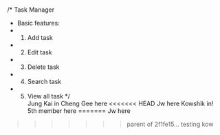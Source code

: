 # 
/* Task Manager 
*  Basic features:
*   1. Add task
*   2. Edit task
*   3. Delete task
*   4. Search task
*   5. View all task
*/	 	
Jung Kai in
Cheng Gee here
<<<<<<< HEAD
Jw here
Kowshik in!
5th member here
=======
Jw here
>>>>>>> parent of 2f1fe15... testing kow
